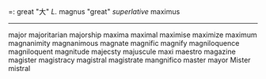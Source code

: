 =: great "大"
*L.* magnus "great" *superlative* maximus

---
major
majoritarian
majorship
maxima
maximal
maximise
maximize
maximum
magnanimity
magnanimous
magnate
magnific
magnify
magniloquence
magniloquent
magnitude
majecsty
majuscule
maxi
maestro
magazine
magister
magistracy
magistral
magistrate
mangnifico
master
mayor
Mister
mistral

